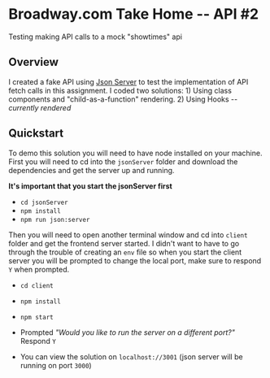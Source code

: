 # Broadway.com Take Home -- API #2
Testing making API calls to a mock "showtimes" api

## Overview

I created a fake API using [Json Server](https://github.com/typicode/json-server) to test the implementation of API fetch calls in this assignment. I coded two solutions: 1) Using class components and "child-as-a-function" rendering. 2) Using Hooks -- *currently rendered*

## Quickstart

To demo this solution you will need to have node installed on your machine. First you will need to cd into the `jsonServer` folder and download the dependencies and get the server up and running. 

**It's important that you start the jsonServer first**

- `cd jsonServer`
- `npm install`
- `npm run json:server`

Then you will need to open another terminal window and cd into `client` folder and get the frontend server started. I didn't want to have to go through the trouble of creating an `env` file so when you start the client server you will be prompted to change the local port, make sure to respond `Y` when prompted.

- `cd client`
- `npm install`
- `npm start`
- Prompted *"Would you like to run the server on a different port?"* Respond `Y`

- You can view the solution on `localhost://3001` (json server will be running on port `3000`)
